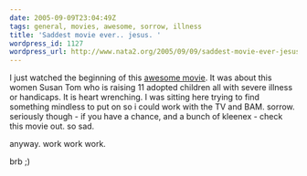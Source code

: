 ```yaml
---
date: 2005-09-09T23:04:49Z
tags: general, movies, awesome, sorrow, illness
title: 'Saddest movie ever.. jesus. '
wordpress_id: 1127
wordpress_url: http://www.nata2.org/2005/09/09/saddest-movie-ever-jesus/
---
```


I just watched the beginning of this <a href="http://imdb.com/title/tt0342804/maindetails">awesome movie</a>. It was about this women Susan Tom who is raising 11 adopted children all with severe illness or handicaps. It is heart wrenching. I was sitting here trying to find something mindless to put on so i could work with the TV and BAM. sorrow. seriously though - if you have a chance, and a bunch of kleenex - check this movie out. so sad.

anyway. work work work. 

brb
;) 
